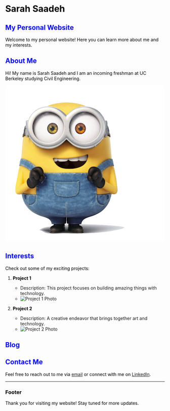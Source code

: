 # Sarah Saadeh 
## My Personal Website

Welcome to my personal website! Here you can learn more about me and my interests.

## About Me

Hi! My name is Sarah Saadeh and I am an incoming freshman at UC Berkeley studying Civil Engineering. 

![Profile Photo](Bob-Minion-Transparent-Free-PNG.png)

## Interests 

Check out some of my exciting projects:

1. **Project 1**
   - Description: This project focuses on building amazing things with technology.
   - ![Project 1 Photo](insert_project1_photo_url_here)

2. **Project 2**
   - Description: A creative endeavor that brings together art and technology.
   - ![Project 2 Photo](insert_project2_photo_url_here)

## Blog



## Contact Me

Feel free to reach out to me via [email](sarahsaadeh@berkeley.edu) or connect with me on [LinkedIn](insert_linkedin_url_here).

---

### Footer

Thank you for visiting my website! Stay tuned for more updates.

<style>
  /* Style for different color fonts */
  h1 {
    color:  #000000; /* Black */
  }

  h2 {
     color: #0000FF; /* Blue */
  }

  h3 {
    color: #000000; /* Black */
  }

  p {
     color:  #000000; /* Black */
  }
</style>

